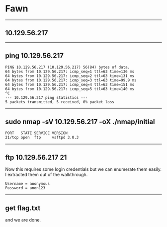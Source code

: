 # Fawn

---

## 10.129.56.217

---

## ping 10.129.56.217

```
PING 10.129.56.217 (10.129.56.217) 56(84) bytes of data.
64 bytes from 10.129.56.217: icmp_seq=1 ttl=63 time=136 ms
64 bytes from 10.129.56.217: icmp_seq=2 ttl=63 time=131 ms
64 bytes from 10.129.56.217: icmp_seq=3 ttl=63 time=99.9 ms
64 bytes from 10.129.56.217: icmp_seq=4 ttl=63 time=151 ms
64 bytes from 10.129.56.217: icmp_seq=5 ttl=63 time=140 ms
^C
--- 10.129.56.217 ping statistics ---
5 packets transmitted, 5 received, 0% packet loss
```

---

## sudo nmap -sV 10.129.56.217 -oX ./nmap/initial

```
PORT   STATE SERVICE VERSION
21/tcp open  ftp     vsftpd 3.0.3
```

---

## ftp 10.129.56.217 21

Now this requires some login credentials but we can enumerate them easily. I extracted them out of the walkthrough.

```
Username = anonymous
Password = anon123
```

---

## get flag.txt

and we are done.